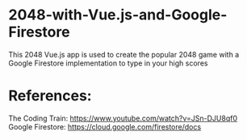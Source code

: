 # 2048-with-Vue.js-and-Google-Firestore
This 2048 Vue.js app is used to create the popular 2048 game with a Google Firestore implementation to type in your high scores

# References: 
The Coding Train: https://www.youtube.com/watch?v=JSn-DJU8qf0
Google Firestore: https://cloud.google.com/firestore/docs

        
